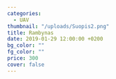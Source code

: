 ```yaml
---
categories:
  - UAV
thumbnail: "/uploads/Suopis2.png"
title: Rambynas
date: 2019-01-29 12:00:00 +0200
bg_color: ""
fg_color: ""
price: 300
cover: false
---
```

